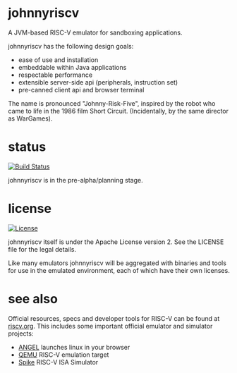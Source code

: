 johnnyriscv
===========

A JVM-based RISC-V emulator for sandboxing applications.

johnnyriscv has the following design goals:

 * ease of use and installation
 * embeddable within Java applications
 * respectable performance
 * extensible server-side api (peripherals, instruction set)
 * pre-canned client api and browser terminal

The name is pronounced "Johnny-Risk-Five", inspired by the robot who
came to life in the 1986 film Short Circuit. (Incidentally, by the
same director as WarGames).

status
======

[![Build Status](https://travis-ci.org/thingswars/johnnyriscv.svg?branch=master)](https://travis-ci.org/thingswars/johnnyriscv)

johnnyriscv is in the pre-alpha/planning stage.

license
=======

[![License](http://img.shields.io/badge/license-Apache%202-ff69b4.svg)](http://www.apache.org/licenses/LICENSE-2.0.html)

johnnyriscv itself is under the Apache License version 2. See the
LICENSE file for the legal details.

Like many emulators johnnyriscv will be aggregated with binaries
and tools for use in the emulated environment, each of which have
their own licenses.

see also
========

Official resources, specs and developer tools for RISC-V can be
found at [riscv.org](http://riscv.org/). This includes some important
official emulator and simulator projects:

 * [ANGEL](http://riscv.org/angel/) launches linux in your browser
 * [QEMU](http://riscv.org/download.html#tab_qemu) RISC-V emulation target
 * [Spike](http://riscv.org/download.html#tab_isa-sim) RISC-V ISA Simulator
